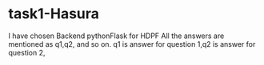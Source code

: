 # task1-Hasura
I have chosen Backend pythonFlask for HDPF
All the answers are mentioned as q1,q2, and so on.
q1 is answer for question 1,q2 is answer for question 2,
